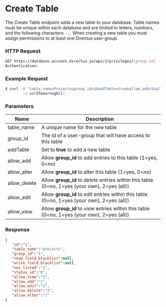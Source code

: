 # Create Table

The Create Table endpoint adds a new table to your database. Table names must be unique within each database and are limited to letters, numbers, and the following characters: `-_`. When creating a new table you must assign permissions to at least one Directus user-group.


### HTTP Request

```bash
GET https://database.account.directus.io/api/1/privileges/[group-id]
Authentication:
```

### Example Request

```bash
$ curl -d "table_name=Projects&group_id=1&addTable=true&allow_add=1&allow_alter=1&allow_delete=1&allow_edit=1&allow_view=1" https://database.account.directus.io/api/1/privileges/1 \
        -u usrSTeeornngkti:
```

### Parameters
Name        | Description
----------- | ------------
table_name  | A unique name for the new table
group_id    | The id of a user-group that will have access to this table
addTable    | Set to **true** to add a new table
allow_add   | Allow **group_id** to add entries to this table (1=yes, 0=no)
allow_alter | Allow **group_id** to alter this table (1=yes, 0=no)
allow_delete| Allow **group_id** to _delete_ entries within this table (0=no, 1=yes (your own), 2=yes (all))
allow_edit  | Allow **group_id** to _edit_ entries within this table (0=no, 1=yes (your own), 2=yes (all))
allow_view  | Allow **group_id** to _view_ entries within this table (0=no, 1=yes (your own), 2=yes (all))

### Response

```json
{
   "id":"1",
   "table_name":"projects",
   "group_id":"1",
   "read_field_blacklist":null,
   "write_field_blacklist":null,
   "nav_listed":"1",
   "status_id":"0",
   "allow_view":"2",
   "allow_add":"1",
   "allow_edit":"2",
   "allow_delete":"2",
   "allow_alter":"1"
}
```
